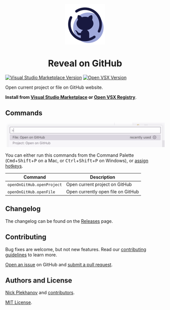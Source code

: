 <p align="center">
  <img src="./images/icon.png" height="128"/>
</p>

<h1 align="center">Reveal on GitHub</h1>

<a href="https://marketplace.visualstudio.com/items?itemName=nicksp.reveal-on-github" target="__blank"><img src="https://img.shields.io/visual-studio-marketplace/v/nicksp.reveal-on-github.svg?color=eee&amp;label=VS%20Code%20Marketplace&logo=visual-studio-code" alt="Visual Studio Marketplace Version" /></a> <a href="https://open-vsx.org/extension/nicksp/reveal-on-github" target="__blank"><img src="https://img.shields.io/open-vsx/v/nicksp/reveal-on-github?color=eee&amp;label=Open%20VSX%20Registry&logo=open-vsx" alt="Open VSX Version" /></a>

Open current project or file on GitHub website.

**Install from [Visual Studio Marketplace](https://marketplace.visualstudio.com/items?itemName=nicksp.reveal-on-github) or [Open VSX Registry](https://open-vsx.org/extension/nicksp/reveal-on-github)**.

## Commands

![Reveal on GitHub commands](screenshots/extension.png)

You can either run this commands from the Command Palette (<kbd>Cmd</kbd>+<kbd>Shift</kbd>+<kbd>P</kbd> on a Mac, or <kbd>Ctrl</kbd>+<kbd>Shift</kbd>+<kbd>P</kbd> on Windows), or [assign hotkeys](https://code.visualstudio.com/docs/configure/keybindings).

| Command                    | Description                        |
| -------------------------- | ---------------------------------- |
| `openOnGitHub.openProject` | Open current project on GitHub     |
| `openOnGitHub.openFile`    | Open currently open file on GitHub |

## Changelog

The changelog can be found on the [Releases](https://github.com/nicksp/vscode-open-on-github/releases) page.

## Contributing

Bug fixes are welcome, but not new features. Read our [contributing guidelines](CONTRIBUTING.md) to learn more.

[Open an issue](https://github.com/nicksp/vscode-open-on-github/issues) on GitHub and [submit a pull request](https://github.com/nicksp/vscode-open-on-github/pulls).

## Authors and License

[Nick Plekhanov](https://plekhanov.me) and [contributors](https://github.com/nicksp/vscode-open-on-github/graphs/contributors).

[MIT License](LICENSE.md).
